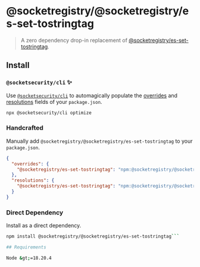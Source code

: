 # @socketregistry/@socketregistry/es-set-tostringtag

> A zero dependency drop-in replacement of
> [@socketregistry/es-set-tostringtag](https://www.npmjs.com/package/@socketregistry/es-set-tostringtag).

## Install

### `@socketsecurity/cli` :sparkles:

Use [`@socketsecurity/cli`](https://www.npmjs.com/package/@socketsecurity/cli)
to automagically populate the
[overrides](https://docs.npmjs.com/cli/v9/configuring-npm/package-json#overrides)
and [resolutions](https://yarnpkg.com/configuration/manifest#resolutions) fields
of your `package.json`.

```sh
npx @socketsecurity/cli optimize
```

### Handcrafted

Manually add `@socketregistry/@socketregistry/es-set-tostringtag` to your
`package.json`.

```json
{
  "overrides": {
    "@socketregistry/es-set-tostringtag": "npm:@socketregistry/@socketregistry/es-set-tostringtag@^1"
  },
  "resolutions": {
    "@socketregistry/es-set-tostringtag": "npm:@socketregistry/@socketregistry/es-set-tostringtag@^1"
  }
}
```

### Direct Dependency

Install as a direct dependency.

````sh
npm install @socketregistry/@socketregistry/es-set-tostringtag```

## Requirements

Node &gt;=18.20.4
````
